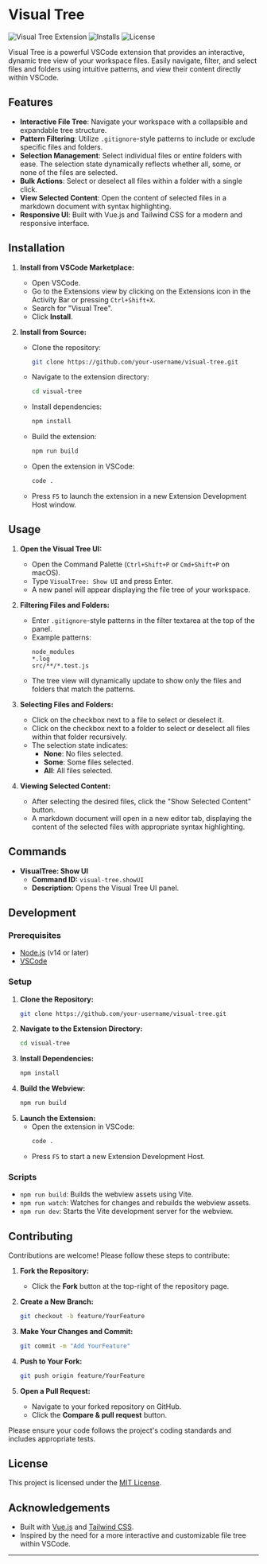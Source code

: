 # Visual Tree

![Visual Tree Extension](https://img.shields.io/vscode-marketplace/v/your-publisher.visual-tree?label=Visual%20Tree)
![Installs](https://img.shields.io/vscode-marketplace/d/your-publisher.visual-tree)
![License](https://img.shields.io/badge/license-MIT-green)

Visual Tree is a powerful VSCode extension that provides an interactive, dynamic tree view of your workspace files. Easily navigate, filter, and select files and folders using intuitive patterns, and view their content directly within VSCode.

## Features

-   **Interactive File Tree**: Navigate your workspace with a collapsible and expandable tree structure.
-   **Pattern Filtering**: Utilize `.gitignore`-style patterns to include or exclude specific files and folders.
-   **Selection Management**: Select individual files or entire folders with ease. The selection state dynamically reflects whether all, some, or none of the files are selected.
-   **Bulk Actions**: Select or deselect all files within a folder with a single click.
-   **View Selected Content**: Open the content of selected files in a markdown document with syntax highlighting.
-   **Responsive UI**: Built with Vue.js and Tailwind CSS for a modern and responsive interface.

## Installation

1. **Install from VSCode Marketplace:**

    - Open VSCode.
    - Go to the Extensions view by clicking on the Extensions icon in the Activity Bar or pressing `Ctrl+Shift+X`.
    - Search for "Visual Tree".
    - Click **Install**.

2. **Install from Source:**
    - Clone the repository:
        ```bash
        git clone https://github.com/your-username/visual-tree.git
        ```
    - Navigate to the extension directory:
        ```bash
        cd visual-tree
        ```
    - Install dependencies:
        ```bash
        npm install
        ```
    - Build the extension:
        ```bash
        npm run build
        ```
    - Open the extension in VSCode:
        ```bash
        code .
        ```
    - Press `F5` to launch the extension in a new Extension Development Host window.

## Usage

1. **Open the Visual Tree UI:**

    - Open the Command Palette (`Ctrl+Shift+P` or `Cmd+Shift+P` on macOS).
    - Type `VisualTree: Show UI` and press Enter.
    - A new panel will appear displaying the file tree of your workspace.

2. **Filtering Files and Folders:**

    - Enter `.gitignore`-style patterns in the filter textarea at the top of the panel.
    - Example patterns:
        ```
        node_modules
        *.log
        src/**/*.test.js
        ```
    - The tree view will dynamically update to show only the files and folders that match the patterns.

3. **Selecting Files and Folders:**

    - Click on the checkbox next to a file to select or deselect it.
    - Click on the checkbox next to a folder to select or deselect all files within that folder recursively.
    - The selection state indicates:
        - **None**: No files selected.
        - **Some**: Some files selected.
        - **All**: All files selected.

4. **Viewing Selected Content:**
    - After selecting the desired files, click the "Show Selected Content" button.
    - A markdown document will open in a new editor tab, displaying the content of the selected files with appropriate syntax highlighting.

## Commands

-   **VisualTree: Show UI**
    -   **Command ID:** `visual-tree.showUI`
    -   **Description:** Opens the Visual Tree UI panel.

## Development

### Prerequisites

-   [Node.js](https://nodejs.org/) (v14 or later)
-   [VSCode](https://code.visualstudio.com/)

### Setup

1. **Clone the Repository:**
    ```bash
    git clone https://github.com/your-username/visual-tree.git
    ```
2. **Navigate to the Extension Directory:**
    ```bash
    cd visual-tree
    ```
3. **Install Dependencies:**
    ```bash
    npm install
    ```
4. **Build the Webview:**
    ```bash
    npm run build
    ```
5. **Launch the Extension:**
    - Open the extension in VSCode:
        ```bash
        code .
        ```
    - Press `F5` to start a new Extension Development Host.

### Scripts

-   `npm run build`: Builds the webview assets using Vite.
-   `npm run watch`: Watches for changes and rebuilds the webview assets.
-   `npm run dev`: Starts the Vite development server for the webview.

## Contributing

Contributions are welcome! Please follow these steps to contribute:

1. **Fork the Repository:**

    - Click the **Fork** button at the top-right of the repository page.

2. **Create a New Branch:**

    ```bash
    git checkout -b feature/YourFeature
    ```

3. **Make Your Changes and Commit:**

    ```bash
    git commit -m "Add YourFeature"
    ```

4. **Push to Your Fork:**

    ```bash
    git push origin feature/YourFeature
    ```

5. **Open a Pull Request:**
    - Navigate to your forked repository on GitHub.
    - Click the **Compare & pull request** button.

Please ensure your code follows the project's coding standards and includes appropriate tests.

## License

This project is licensed under the [MIT License](LICENSE).

## Acknowledgements

-   Built with [Vue.js](https://vuejs.org/) and [Tailwind CSS](https://tailwindcss.com/).
-   Inspired by the need for a more interactive and customizable file tree within VSCode.

---

